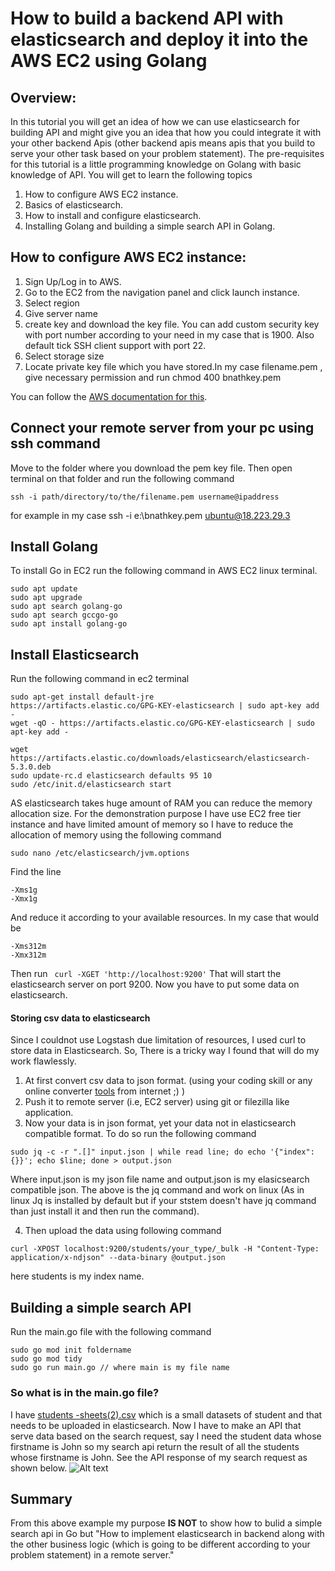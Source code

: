 # How to build a backend API with elasticsearch and deploy it into the AWS EC2 using Golang
## Overview:
In this tutorial you will get an idea of how we can use elasticsearch for building API and might give you an idea that how you could integrate it with your other backend Apis (other backend apis means apis that you build to serve your other task based on your problem statement). The pre-requisites for this tutorial is a little programming knowledge on Golang with basic knowledge of API. 
You will get to learn the following topics
1. How to configure AWS EC2 instance.
2. Basics of elasticsearch.
3. How to install and configure elasticsearch.
4. Installing Golang and building a simple search API in Golang.

## How to configure AWS EC2 instance:
1. Sign Up/Log in to AWS.
2. Go to the EC2 from the navigation panel and click launch instance.
3. Select region 
4. Give server name
5. create key and download the key file. You can add custom security key with port number according to your need in my case that is 1900. Also default tick SSH client support with port 22.
6. Select storage size
7. Locate private key file which you have stored.In my case filename.pem , give necessary permission and run chmod 400 bnathkey.pem

You can follow the [AWS documentation for this](https://docs.aws.amazon.com/efs/latest/ug/gs-step-one-create-ec2-resources.html).

## Connect your remote server from your pc using ssh command
Move to the folder where you download the pem key file.
Then open terminal on that folder and run the following command
```
ssh -i path/directory/to/the/filename.pem username@ipaddress
```
for example in my case ssh -i e:\bnathkey.pem ubuntu@18.223.29.3


## Install Golang
To install Go in EC2 run the following command in AWS EC2 linux terminal.
```
sudo apt update
sudo apt upgrade
sudo apt search golang-go
sudo apt search gccgo-go
sudo apt install golang-go
```
## Install Elasticsearch
Run the following command in ec2 terminal
```
sudo apt-get install default-jre
https://artifacts.elastic.co/GPG-KEY-elasticsearch | sudo apt-key add -
wget -qO - https://artifacts.elastic.co/GPG-KEY-elasticsearch | sudo apt-key add -

wget https://artifacts.elastic.co/downloads/elasticsearch/elasticsearch-5.3.0.deb
sudo update-rc.d elasticsearch defaults 95 10
sudo /etc/init.d/elasticsearch start
```
AS elasticsearch takes huge amount of RAM you can reduce the memory allocation size.
For the demonstration purpose I have use EC2 free tier instance and have limited amount of memory so I have to reduce the allocation of memory using the following command
```
sudo nano /etc/elasticsearch/jvm.options
```
Find the line
```
-Xms1g
-Xmx1g
```
And reduce it according to your available resources. In my case that would be
```
-Xms312m
-Xmx312m
```
Then run 
``` curl -XGET 'http://localhost:9200'```
That will start the elasticsearch server on port 9200.
Now you have to put some data on elasticsearch.

#### Storing csv data to elasticsearch
Since I couldnot use Logstash due limitation of resources, I used curl to store data in Elasticsearch.
So, There is a tricky way I found that will do my work flawlessly.
1. At first convert csv data to json format. (using your coding skill or any online converter [tools](https://jsonformatter.org/) from internet ;) )
2. Push it to remote server (i.e, EC2 server) using git or filezilla like application.
3. Now your data is in json format, yet your data not in elasticsearch compatible format. To do so run the following command
```
sudo jq -c -r ".[]" input.json | while read line; do echo '{"index":{}}'; echo $line; done > output.json
```
Where input.json is my json file name and  output.json is my elasicsearch compatible json.
The above is the jq command and work on linux (As in linux Jq is installed by default but if your ststem doesn't have jq command than just install it and then run the command).

4. Then upload the data using following command 
```
curl -XPOST localhost:9200/students/your_type/_bulk -H "Content-Type: application/x-ndjson" --data-binary @output.json
```
here students is my index name.

## Building a simple search API 
Run the main.go file with the following command
```
sudo go mod init foldername
sudo go mod tidy
sudo go run main.go // where main is my file name 
```
### So what is in the main.go file?
I have [students -sheets(2).csv]() which is a small datasets of student and that needs to be uploaded in elasticsearch. Now I have to make an API that serve data based on the search request, say I need the student data whose firstname is John so my search api return the result of all the students whose firstname is John. See the API response of my search request as shown below.
<img title="" alt="Alt text" src="https://github.com/ldtalent/bhargavn-backend-search-api-using-elasticsearch-golang-or-python-in-a-AWS-EC2/blob/main/sc1.PNG">

## Summary
From this above example my purpose **IS NOT** to show how to bulid a simple search api in Go but "How to implement elasticsearch in backend along with the other business logic (which is going to be different according to your problem statement) in a remote server."
